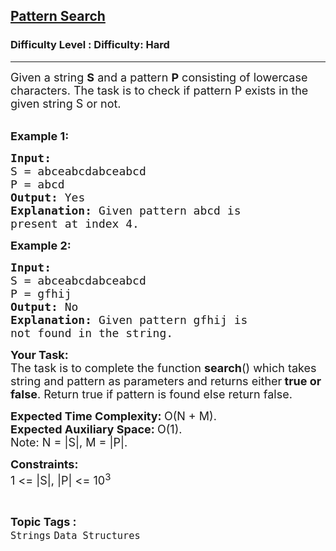 <h2><a href="https://www.geeksforgeeks.org/problems/distinct-pattern-search-1587115620/1?track=DSASP-Strings&batchId=154">Pattern Search</a></h2><h3>Difficulty Level : Difficulty: Hard</h3><hr><div class="problems_problem_content__Xm_eO"><p><span style="font-size: 18px;">Given a string <strong>S</strong> and a pattern <strong>P</strong> consisting of lowercase characters. The task is to check if pattern P exists in the given string S or not.</span><br>&nbsp;</p>
<p><span style="font-size: 18px;"><strong>Example 1:</strong></span></p>
<pre><span style="font-size: 18px;"><strong>Input:
</strong>S = abceabcdabceabcd
P = abcd
<strong>Output: </strong>Yes<strong>
Explanation: </strong>Given pattern abcd is
present at index 4.</span>
</pre>
<p><span style="font-size: 18px;"><strong>Example 2:</strong></span></p>
<pre><span style="font-size: 18px;"><strong>Input:
</strong>S = abceabcdabceabcd
P = gfhij
<strong>Output: </strong>No<strong>
Explanation: </strong>Given pattern gfhij is
not found in the string.</span></pre>
<p><span style="font-size: 18px;"><strong>Your Task:</strong><br>The task is to complete the function <strong>search</strong>() which&nbsp;takes string and pattern as parameters and returns either<strong> true or false</strong>. Return true if pattern is found else return false.</span></p>
<p><span style="font-size: 18px;"><strong>Expected Time Complexity:&nbsp;</strong>O(N + M).<br><strong>Expected Auxiliary Space:&nbsp;</strong>O(1).<br>Note: N = |S|, M = |P|.</span></p>
<p><span style="font-size: 18px;"><strong>Constraints:</strong><br>1 &lt;= |S|, |P| &lt;= 10<sup>3</sup></span></p></div><br><p><span style=font-size:18px><strong>Topic Tags : </strong><br><code>Strings</code>&nbsp;<code>Data Structures</code>&nbsp;